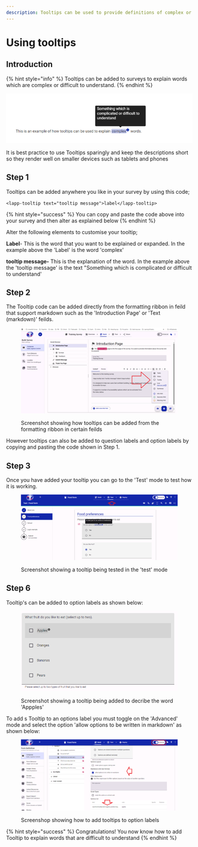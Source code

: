 ```yaml
---
description: Tooltips can be used to provide definitions of complex or technical words
---
```


# Using tooltips

## Introduction

{% hint style="info" %}
Tooltips can be added to surveys to explain words which are complex or difficult to understand.&#x20;
{% endhint %}

![An example of a tooltip being used to explain the meaning of the word 'complex'](<../../../.gitbook/assets/image (299) (1) (1) (1) (1) (1) (1) (1).png>)

It is best practice to use Tooltips sparingly and keep the descriptions short so they render well on smaller devices such as tablets and phones

## Step 1

Tooltips can be added anywhere you like in your survey by using this code;

```
<lapp-tooltip text="tooltip message">label</lapp-tooltip>
```

{% hint style="success" %}
You can copy and paste the code above into your survey and then alter as explained below
{% endhint %}

Alter the following elements to customise your tooltip;

**Label**- This is the word that you want to be explained or expanded.  In the example above the 'Label' is the word 'complex'

**tooltip message-** This is the explanation of the word.  In the example above the 'tooltip message' is the text "Something which is complicated or difficult to understand'

## Step 2

The Tooltip code can be added directly from the formatting ribbon in feild that support markdown such as the 'Introduction Page' or 'Text (markdown)' feilds.

<figure><img src="../../../.gitbook/assets/image.png" alt=""><figcaption><p>Screenshot showing how tooltips can be added from the formatting ribbon in certain feilds</p></figcaption></figure>

However tooltips can also be added to question labels and option labels by copying and pasting the code shown in Step 1.

## Step 3

Once you have added your tooltip you can go to the 'Test' mode to test how it is working.

<figure><img src="../../../.gitbook/assets/image (3) (1) (1) (1) (1) (1) (1) (1).png" alt=""><figcaption><p>Screenshot showing a tooltip being tested in the 'test' mode</p></figcaption></figure>

## Step 6

Tooltip's can be added to option labels as shown below:

<figure><img src="../../../.gitbook/assets/image (4) (1) (1) (1) (1) (1).png" alt=""><figcaption><p>Screenshot showing a tooltip being added to decribe the word 'Appples'</p></figcaption></figure>

To add s Tooltip to an options label you must toggle on the 'Advanced' mode and select the option 'allow options to be written in markdown' as shown below:

<figure><img src="../../../.gitbook/assets/image (5) (1) (1) (1) (1).png" alt=""><figcaption><p>Screenshop showing how to add tooltips to option labels</p></figcaption></figure>

{% hint style="success" %}
Congratulations!  You now know how to add Tooltip to explain words that are difficult to understand
{% endhint %}
